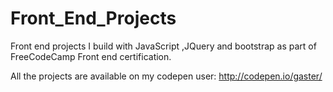 # Front_End_Projects
Front end projects I build with JavaScript ,JQuery and bootstrap as part of FreeCodeCamp Front end certification.

All the projects are available on my codepen user:
 http://codepen.io/gaster/

